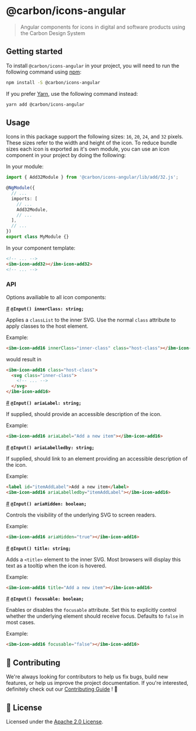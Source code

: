 # @carbon/icons-angular

> Angular components for icons in digital and software products using
> the Carbon Design System

## Getting started

To install `@carbon/icons-angular` in your project, you will need to
run the following command using [npm](https://www.npmjs.com/):

```bash
npm install -S @carbon/icons-angular
```

If you prefer [Yarn](https://yarnpkg.com/en/), use the following
command instead:

```bash
yarn add @carbon/icons-angular
```

## Usage

Icons in this package support the following sizes: `16`, `20`, `24`,
and `32` pixels. These sizes refer to the width and height of the
icon. To reduce bundle sizes each icon is exported as it's own module, you can use an icon component in your project by doing the following:

In your module:

```ts
import { Add32Module } from '@carbon/icons-angular/lib/add/32.js';

@NgModule({
  // ...
  imports: [
    // ...
    Add32Module,
    // ...
  ],
  // ...
})
export class MyModule {}
```

In your component template:

```html
<!-- ... -->
<ibm-icon-add32></ibm-icon-add32>
<!-- ... -->
```

### API

Options availiable to all icon components:

[#](#innerClass) **`@Input() innerClass: string;`**

Applies a `classList` to the inner SVG. Use the normal `class` attribute to apply classes to the host element.

Example:

```html
<ibm-icon-add16 innerClass="inner-class" class="host-class"></ibm-icon-add16>
```

would result in

```html
<ibm-icon-add16 class="host-class">
  <svg class="inner-class">
    <!-- ... -->
  </svg>
</ibm-icon-add16>
```

[#](#ariaLabel) **`@Input() ariaLabel: string;`**

If supplied, should provide an accessible description of the icon.

Example:

```html
<ibm-icon-add16 ariaLabel="Add a new item"></ibm-icon-add16>
```

[#](#ariaLabelledby) **`@Input() ariaLabelledby: string;`**

If supplied, should link to an element providing an accessible description of the icon.

Example:

```html
<label id="itemAddLabel">Add a new item</label>
<ibm-icon-add16 ariaLabelledby="itemAddLabel"></ibm-icon-add16>
```

[#](#ariaHidden) **`@Input() ariaHidden: boolean;`**

Controls the visibility of the underlying SVG to screen readers.

Example:

```html
<ibm-icon-add16 ariaHidden="true"></ibm-icon-add16>
```

[#](#title) **`@Input() title: string;`**

Adds a `<title>` element to the inner SVG. Most browsers will display this text as a tooltip when the icon is hovered.

Example:

```html
<ibm-icon-add16 title="Add a new item"></ibm-icon-add16>
```

[#](#focusable) **`@Input() focusable: boolean;`**

Enables or disables the `focusable` attribute. Set this to explicitly control whether the underlying element should receive focus. Defaults to `false` in most cases.

Example:

```html
<ibm-icon-add16 focusable="false"></ibm-icon-add16>
```

## 🙌 Contributing

We're always looking for contributors to help us fix bugs, build new
features, or help us improve the project documentation. If you're
interested, definitely check out our [Contributing Guide](/.github/CONTRIBUTING.md)
! 👀

## 📝 License

Licensed under the [Apache 2.0 License](/LICENSE).
